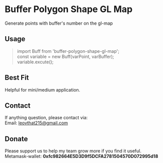 # Buffer Polygon Shape GL Map

Generate points with buffer's number on the gl-map

## Usage
>import Buff from 'buffer-polygon-shape-gl-map';<br/>
>const variable = new Buff(varPoint, varBuffer);<br/>
>variable.excute();

## Best Fit
Helpful for mini/medium application.

## Contact
If anything question, please contact via:<br/>
Email: leovthat215@gmail.com<br/>

## Donate
Please support us to help my team grow more if you find it useful.<br/>
Metamask-wallet: **0xfc982664E5D3D9f5DCFA2781504570D072995d18**